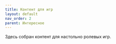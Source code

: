 ```yaml
---
title: Контент для игр
layout: default
nav_order: 2
parent: Интересное
---
```

Здесь собран контент для настольно ролевых игр. 